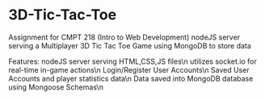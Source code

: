 # 3D-Tic-Tac-Toe
Assignment for CMPT 218 (Intro to Web Development)
nodeJS server serving a Multiplayer 3D Tic Tac Toe Game using MongoDB to store data

Features:
nodeJS server serving HTML,CSS,JS files\n
utilizes socket.io for real-time in-game actions\n
Login/Register User Accounts\n
Saved User Accounts and player statistics data\n
Data saved into MongoDB database using Mongoose Schemas\n
